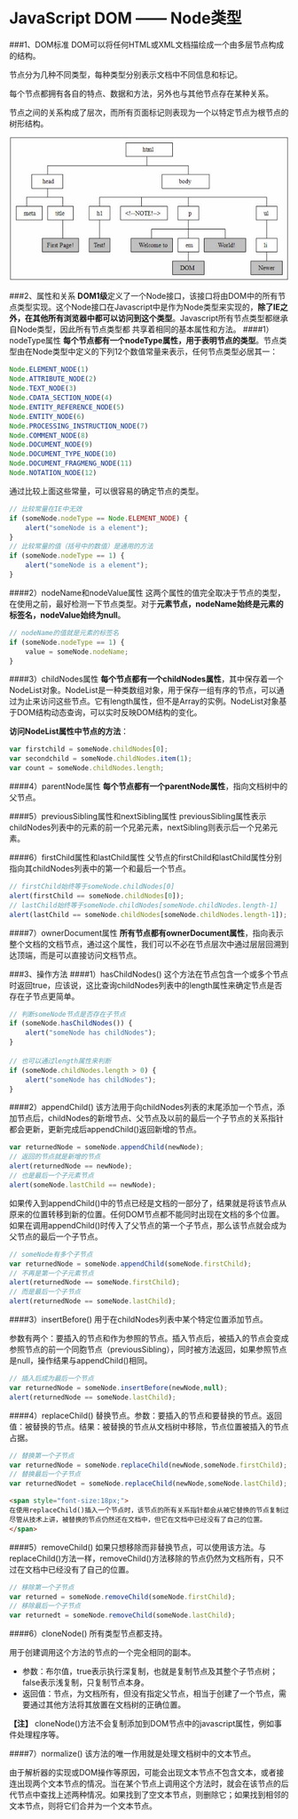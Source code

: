 JavaScript DOM —— Node类型
=========

###1、DOM标准
DOM可以将任何HTML或XML文档描绘成一个由多层节点构成的结构。

节点分为几种不同类型，每种类型分别表示文档中不同信息和标记。

每个节点都拥有各自的特点、数据和方法，另外也与其他节点存在某种关系。

节点之间的关系构成了层次，而所有页面标记则表现为一个以特定节点为根节点的树形结构。

![Alt text](../Z_Image/node.jpg)


###2、属性和关系
**DOM1级**定义了一个Node接口，该接口将由DOM中的所有节点类型实现。这个Node接口在Javascript中是作为Node类型来实现的，**除了IE之外，在其他所有浏览器中都可以访问到这个类型**。Javascript所有节点类型都继承自Node类型，因此所有节点类型都 共享着相同的基本属性和方法。
####1）nodeType属性
**每个节点都有一个nodeType属性，用于表明节点的类型**。节点类型由在Node类型中定义的下列12个数值常量来表示，任何节点类型必居其一：
```javascript
Node.ELEMENT_NODE(1)
Node.ATTRIBUTE_NODE(2)
Node.TEXT_NODE(3)
Node.CDATA_SECTION_NODE(4)
Node.ENTITY_REFERENCE_NODE(5)
Node.ENTITY_NODE(6)
Node.PROCESSING_INSTRUCTION_NODE(7)
Node.COMMENT_NODE(8)
Node.DOCUMENT_NODE(9)
Node.DOCUMENT_TYPE_NODE(10)
Node.DOCUMENT_FRAGMENG_NODE(11)
Node.NOTATION_NODE(12)
```
通过比较上面这些常量，可以很容易的确定节点的类型。
```javascript
// 比较常量在IE中无效  
if (someNode.nodeType == Node.ELEMENT_NODE) {  
    alert("someNode is a element");  
}  
// 比较常量的值（括号中的数值）是通用的方法  
if (someNode.nodeType == 1) {  
    alert("someNode is a element");  
}  
```

####2）nodeName和nodeValue属性
这两个属性的值完全取决于节点的类型，在使用之前，最好检测一下节点类型。对于**元素节点，nodeName始终是元素的标签名，nodeValue始终为null**。
```javascript
// nodeName的值就是元素的标签名  
if (someNode.nodeType == 1) {  
    value = someNode.nodeName;  
}  
```

####3）childNodes属性
**每个节点都有一个childNodes属性**，其中保存着一个NodeList对象。NodeList是一种类数组对象，用于保存一组有序的节点，可以通过为止来访问这些节点。它有length属性，但不是Array的实例。NodeList对象基于DOM结构动态查询，可以实时反映DOM结构的变化。

**访问NodeList属性中节点的方法**：
```javascript
var firstchild = someNode.childNodes[0];  
var secondchild = someNode.childNodes.item(1);  
var count = someNode.childNodes.length;  
```

####4）parentNode属性
**每个节点都有一个parentNode属性**，指向文档树中的父节点。

####5）previousSibling属性和nextSibling属性
previousSibling属性表示childNodes列表中的元素的前一个兄弟元素，nextSibling则表示后一个兄弟元素。

####6）firstChild属性和lastChild属性
父节点的firstChild和lastChild属性分别指向其childNodes列表中的第一个和最后一个节点。
```javascript
// firstChild始终等于someNode.childNodes[0]  
alert(firstChild == someNode.childNodes[0]);  
// lastChild始终等于someNode.childNodes[someNode.childNodes.length-1]  
alert(lastChild == someNode.childNodes[someNode.childNodes.length-1]);  
```

####7）ownerDocument属性
**所有节点都有ownerDocument属性**，指向表示整个文档的文档节点，通过这个属性，我们可以不必在节点层次中通过层层回溯到达顶端，而是可以直接访问文档节点。

###3、操作方法
####1）hasChildNodes()
这个方法在节点包含一个或多个节点时返回true，应该说，这比查询childNodes列表中的length属性来确定节点是否存在子节点更简单。
```javascript
// 判断someNode节点是否存在子节点  
if (someNode.hasChildNodes()) {  
    alert("someNode has childNodes");  
}  

// 也可以通过length属性来判断  
if (someNode.childNodes.length > 0) {  
    alert("someNode has childNodes");  
}  
```

####2）appendChild()
该方法用于向childNodes列表的末尾添加一个节点，添加节点后，childNodes的新增节点、父节点及以前的最后一个子节点的关系指针都会更新，更新完成后appendChild()返回新增的节点。
```javascript
var returnedNode = someNode.appendChild(newNode);  
// 返回的节点就是新增的节点  
alert(returnedNode == newNode);  
// 也是最后一个子元素节点  
alert(someNode.lastChild == newNode);  
```

如果传入到appendChild()中的节点已经是文档的一部分了，结果就是将该节点从原来的位置转移到新的位置。任何DOM节点都不能同时出现在文档的多个位置。如果在调用appendChild()时传入了父节点的第一个子节点，那么该节点就会成为父节点的最后一个子节点。
```javascript
// someNode有多个子节点  
var returnedNode = someNode.appendChild(someNode.firstChild);  
// 不再是第一个子元素节点  
alert(returnedNode == someNode.firstChild);  
// 而是最后一个子节点  
alert(returnedNode == someNode.lastChild);  
```

####3）insertBefore()
用于在childNodes列表中某个特定位置添加节点。

参数有两个：要插入的节点和作为参照的节点。插入节点后，被插入的节点会变成参照节点的前一个同胞节点（previousSibling），同时被方法返回，如果参照节点是null，操作结果与appendChild()相同。
```javascript
// 插入后成为最后一个节点  
var returnedNode = someNode.insertBefore(newNode,null);  
alert(returnedNode == someNode.lastChild);  
```

####4）replaceChild()
替换节点。参数：要插入的节点和要替换的节点。返回值：被替换的节点。结果：被替换的节点从文档树中移除，节点位置被插入的节点占据。
```javascript
// 替换第一个子节点  
var returnedNode = someNode.replaceChild(newNode,someNode.firstChild);  
// 替换最后一个子节点  
var returnedNodet = someNode.replaceChild(newNode,someNode.lastChild);  
```
```html
<span style="font-size:18px;">
在使用replaceChild()插入一个节点时，该节点的所有关系指针都会从被它替换的节点复制过来，
尽管从技术上讲，被替换的节点仍然还在文档中，但它在文档中已经没有了自己的位置。
</span>  
```

####5）removeChild()
如果只想移除而非替换节点，可以使用该方法。与replaceChild()方法一样，removeChild()方法移除的节点仍然为文档所有，只不过在文档中已经没有了自己的位置。
```javascript
// 移除第一个子节点  
var returned = someNode.removeChild(someNode.firstChild);  
// 移除最后一个子节点  
var returnedt = someNode.removeChild(someNode.lastChild);  
```

####6）cloneNode()
所有类型节点都支持。

用于创建调用这个方法的节点的一个完全相同的副本。
- 参数：布尔值，true表示执行深复制，也就是复制节点及其整个子节点树；false表示浅复制，只复制节点本身。
- 返回值：节点，为文档所有，但没有指定父节点，相当于创建了一个节点，需要通过其他方法将其放置在文档树的正确位置。

**【注】**
cloneNode()方法不会复制添加到DOM节点中的javascript属性，例如事件处理程序等。

####7）normalize()
该方法的唯一作用就是处理文档树中的文本节点。

由于解析器的实现或DOM操作等原因，可能会出现文本节点不包含文本，或者接连出现两个文本节点的情况。当在某个节点上调用这个方法时，就会在该节点的后代节点中查找上述两种情况。如果找到了空文本节点，则删除它；如果找到相邻的文本节点，则将它们合并为一个文本节点。
